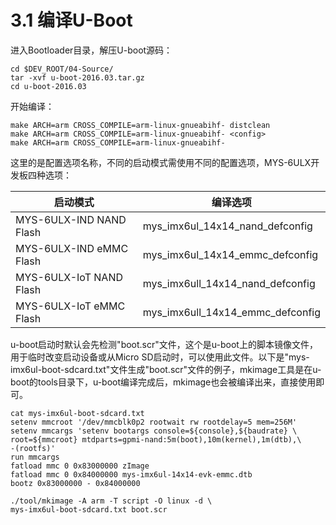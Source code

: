 # 3.1 编译U-Boot

进入Bootloader目录，解压U-boot源码：

    cd $DEV_ROOT/04-Source/
    tar -xvf u-boot-2016.03.tar.gz
    cd u-boot-2016.03

开始编译：

    make ARCH=arm CROSS_COMPILE=arm-linux-gnueabihf- distclean 
    make ARCH=arm CROSS_COMPILE=arm-linux-gnueabihf- <config>
    make ARCH=arm CROSS_COMPILE=arm-linux-gnueabihf-

这里的<config>是配置选项名称，不同的启动模式需使用不同的配置选项，MYS-6ULX开发板四种选项：

启动模式 | 编译选项
-------- | --------
MYS-6ULX-IND NAND Flash | mys_imx6ul_14x14_nand_defconfig
MYS-6ULX-IND eMMC Flash | mys_imx6ul_14x14_emmc_defconfig
MYS-6ULX-IoT NAND Flash | mys_imx6ull_14x14_nand_defconfig
MYS-6ULX-IoT eMMC Flash | mys_imx6ull_14x14_emmc_defconfig

u-boot启动时默认会先检测"boot.scr"文件，这个是u-boot上的脚本镜像文件，用于临时改变启动设备或从Micro SD启动时，可以使用此文件。以下是"mys-imx6ul-boot-sdcard.txt"文件生成"boot.scr"文件的例子，mkimage工具是在u-boot的tools目录下，u-boot编译完成后，mkimage也会被编译出来，直接使用即可。

```
cat mys-imx6ul-boot-sdcard.txt
setenv mmcroot '/dev/mmcblk0p2 rootwait rw rootdelay=5 mem=256M'
setenv mmcargs 'setenv bootargs console=${console},${baudrate} \
root=${mmcroot} mtdparts=gpmi-nand:5m(boot),10m(kernel),1m(dtb),\
-(rootfs)'
run mmcargs
fatload mmc 0 0x83000000 zImage
fatload mmc 0 0x84000000 mys-imx6ul-14x14-evk-emmc.dtb
bootz 0x83000000 - 0x84000000

./tool/mkimage -A arm -T script -O linux -d \
mys-imx6ul-boot-sdcard.txt boot.scr
```
